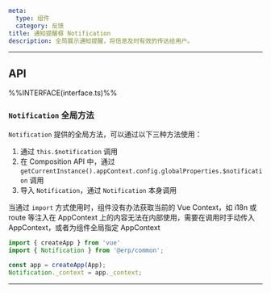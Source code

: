 ```yaml
meta:
  type: 组件
  category: 反馈
title: 通知提醒框 Notification
description: 全局展示通知提醒，将信息及时有效的传达给用户。
```
---
<!--@include: ./__demo__/basic.md-->

<!--@include: ./__demo__/type.md-->

<!--@include: ./__demo__/position.md-->

<!--@include: ./__demo__/update_notification.md-->

<!--@include: ./__demo__/update_duration.md-->

<!--@include: ./__demo__/btn.md-->

<!--@include: ./__demo__/custom-close.md-->

<!--@include: ./__demo__/style.md-->

## API

%%INTERFACE(interface.ts)%%
### `Notification` 全局方法

`Notification` 提供的全局方法，可以通过以下三种方法使用：
1. 通过 `this.$notification` 调用
2. 在 Composition API 中，通过 `getCurrentInstance().appContext.config.globalProperties.$notification` 调用
3. 导入 `Notification`，通过 `Notification` 本身调用

当通过 `import` 方式使用时，组件没有办法获取当前的 Vue Context，如 i18n 或 route 等注入在 AppContext 上的内容无法在内部使用，需要在调用时手动传入 AppContext，或者为组件全局指定 AppContext

```ts
import { createApp } from 'vue'
import { Notification } from '@erp/common';

const app = createApp(App);
Notification._context = app._context;
```

---
